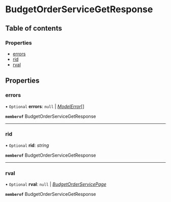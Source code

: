 # BudgetOrderServiceGetResponse


## Table of contents

### Properties

- [errors](budgetorderservicegetresponse.md#errors)
- [rid](budgetorderservicegetresponse.md#rid)
- [rval](budgetorderservicegetresponse.md#rval)

## Properties

### errors

• `Optional` **errors**: ``null`` \| [*ModelError*](modelerror.md)[]

**`memberof`** BudgetOrderServiceGetResponse

___

### rid

• `Optional` **rid**: *string*

**`memberof`** BudgetOrderServiceGetResponse

___

### rval

• `Optional` **rval**: ``null`` \| [*BudgetOrderServicePage*](budgetorderservicepage.md)

**`memberof`** BudgetOrderServiceGetResponse
